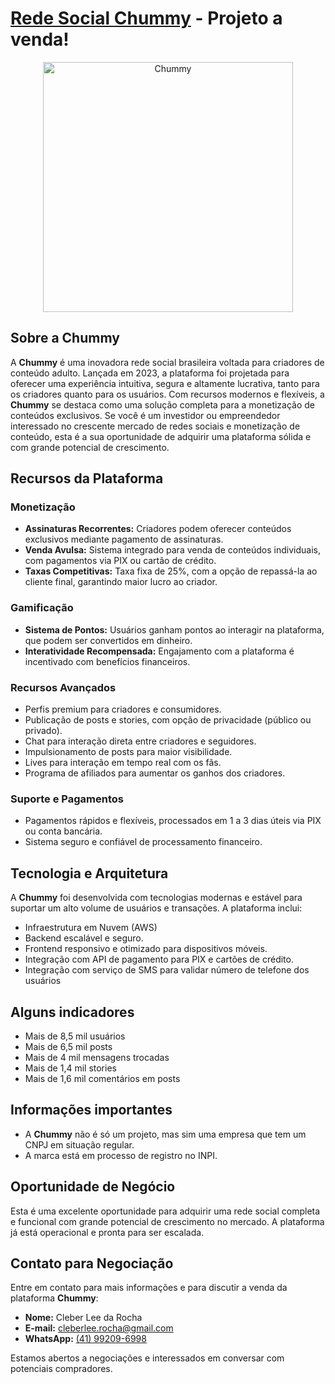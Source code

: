# [Rede Social **Chummy**](chummy.com.br) - Projeto a venda!

<p align="center">
  <img src="https://github.com/user-attachments/assets/1b5c0847-bdfd-4259-9baf-bbe86bf039ca" width="400" alt="Chummy">
</p>

## Sobre a Chummy

A **Chummy** é uma inovadora rede social brasileira voltada para criadores de conteúdo adulto. Lançada em 2023, a plataforma foi projetada para oferecer uma experiência intuitiva, segura e altamente lucrativa, tanto para os criadores quanto para os usuários. Com recursos modernos e flexíveis, a **Chummy** se destaca como uma solução completa para a monetização de conteúdos exclusivos.
Se você é um investidor ou empreendedor interessado no crescente mercado de redes sociais e monetização de conteúdo, esta é a sua oportunidade de adquirir uma plataforma sólida e com grande potencial de crescimento.

## Recursos da Plataforma

### Monetização
- **Assinaturas Recorrentes:** Criadores podem oferecer conteúdos exclusivos mediante pagamento de assinaturas.
- **Venda Avulsa:** Sistema integrado para venda de conteúdos individuais, com pagamentos via PIX ou cartão de crédito.
- **Taxas Competitivas:** Taxa fixa de 25%, com a opção de repassá-la ao cliente final, garantindo maior lucro ao criador.

### Gamificação
- **Sistema de Pontos:** Usuários ganham pontos ao interagir na plataforma, que podem ser convertidos em dinheiro.
- **Interatividade Recompensada:** Engajamento com a plataforma é incentivado com benefícios financeiros.

### Recursos Avançados
- Perfis premium para criadores e consumidores.
- Publicação de posts e stories, com opção de privacidade (público ou privado).
- Chat para interação direta entre criadores e seguidores.
- Impulsionamento de posts para maior visibilidade.
- Lives para interação em tempo real com os fãs.
- Programa de afiliados para aumentar os ganhos dos criadores.

### Suporte e Pagamentos
- Pagamentos rápidos e flexíveis, processados em 1 a 3 dias úteis via PIX ou conta bancária.
- Sistema seguro e confiável de processamento financeiro.

## Tecnologia e Arquitetura

A **Chummy** foi desenvolvida com tecnologias modernas e estável para suportar um alto volume de usuários e transações. A plataforma inclui:

- Infraestrutura em Nuvem (AWS)
- Backend escalável e seguro.
- Frontend responsivo e otimizado para dispositivos móveis.
- Integração com API de pagamento para PIX e cartões de crédito.
- Integração com serviço de SMS para validar número de telefone dos usuários

## Alguns indicadores

- Mais de 8,5 mil usuários
- Mais de 6,5 mil posts
- Mais de 4 mil mensagens trocadas
- Mais de 1,4 mil stories
- Mais de 1,6 mil comentários em posts

## Informações importantes

- A **Chummy** não é só um projeto, mas sim uma empresa que tem um CNPJ em situação regular.
- A marca está em processo de registro no INPI.

## Oportunidade de Negócio

Esta é uma excelente oportunidade para adquirir uma rede social completa e funcional com grande potencial de crescimento no mercado. A plataforma já está operacional e pronta para ser escalada.

## Contato para Negociação

Entre em contato para mais informações e para discutir a venda da plataforma **Chummy**:

- **Nome:** Cleber Lee da Rocha  
- **E-mail:** [cleberlee.rocha@gmail.com](mailto:cleberlee.rocha@gmail.com)  
- **WhatsApp:** [(41) 99209-6998](https://wa.me/5541992096998)

Estamos abertos a negociações e interessados em conversar com potenciais compradores.
